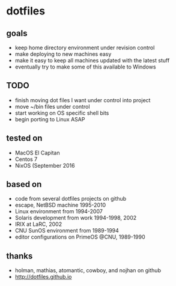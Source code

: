 # dotfiles

## goals

- keep home directory environment under revision control
- make deploying to new machines easy
- make it easy to keep all machines updated with the
  latest stuff
- eventually try to make some of this available to Windows

## TODO

- finish moving dot files I want under control into project
- move ~/bin files under control
- start working on OS specific shell bits
- begin porting to Linux ASAP

## tested on

- MacOS El Capitan
- Centos 7
- NixOS (September 2016

## based on

- code from several dotfiles projects on github
- escape, NetBSD machine 1995-2010
- Linux environment from 1994-2007
- Solaris development from work 1994-1998, 2002
- IRIX at LaRC, 2002
- CNU SunOS environment from 1989-1994
- editor configurations on PrimeOS @CNU, 1989-1990

## thanks

* holman, mathias, atomantic, cowboy, and nojhan on github
* http://dotfiles.github.io
